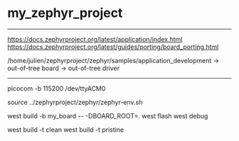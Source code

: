 # my_zephyr_project

------------------------------------------------------

https://docs.zephyrproject.org/latest/application/index.html
https://docs.zephyrproject.org/latest/guides/porting/board_porting.html

/home/julien/zephyrproject/zephyr/samples/application_development
-> out-of-tree board
-> out-of-tree driver

------------------------------------------------------

picocom -b 115200 /dev/ttyACM0


source ../zephyrproject/zephyr/zephyr-env.sh

west build -b my_board -- -DBOARD_ROOT=.
west flash
west debug

west build -t clean
west build -t pristine

